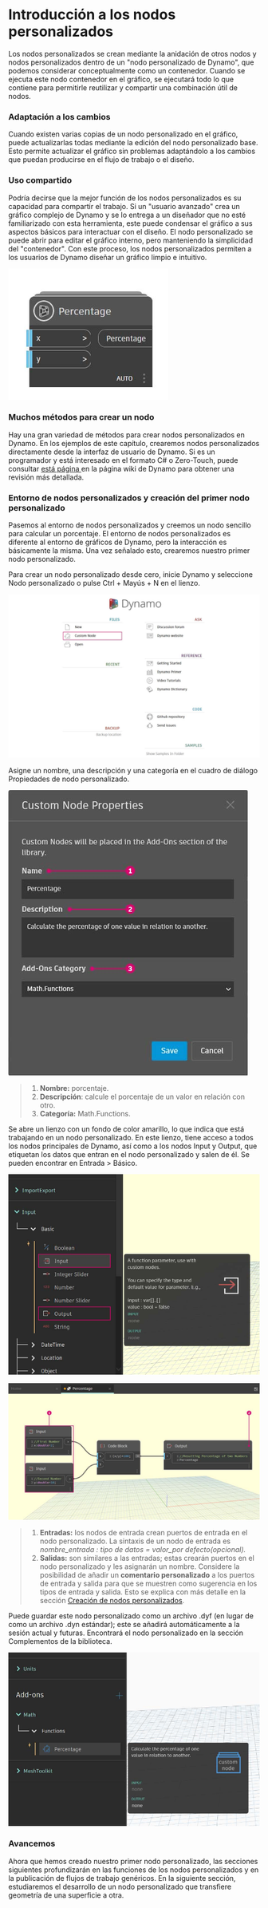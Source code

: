 # Introducción a los nodos personalizados

Los nodos personalizados se crean mediante la anidación de otros nodos y nodos personalizados dentro de un "nodo personalizado de Dynamo", que podemos considerar conceptualmente como un contenedor. Cuando se ejecuta este nodo contenedor en el gráfico, se ejecutará todo lo que contiene para permitirle reutilizar y compartir una combinación útil de nodos.

### Adaptación a los cambios

Cuando existen varias copias de un nodo personalizado en el gráfico, puede actualizarlas todas mediante la edición del nodo personalizado base. Esto permite actualizar el gráfico sin problemas adaptándolo a los cambios que puedan producirse en el flujo de trabajo o el diseño.

### Uso compartido

Podría decirse que la mejor función de los nodos personalizados es su capacidad para compartir el trabajo. Si un "usuario avanzado" crea un gráfico complejo de Dynamo y se lo entrega a un diseñador que no esté familiarizado con esta herramienta, este puede condensar el gráfico a sus aspectos básicos para interactuar con el diseño. El nodo personalizado se puede abrir para editar el gráfico interno, pero manteniendo la simplicidad del "contenedor". Con este proceso, los nodos personalizados permiten a los usuarios de Dynamo diseñar un gráfico limpio e intuitivo.

![](<../images/6-1/1/custom node intro - work sharing 01.jpg>)

### Muchos métodos para crear un nodo

Hay una gran variedad de métodos para crear nodos personalizados en Dynamo. En los ejemplos de este capítulo, crearemos nodos personalizados directamente desde la interfaz de usuario de Dynamo. Si es un programador y está interesado en el formato C# o Zero-Touch, puede consultar [está página ](https://github.com/DynamoDS/Dynamo/wiki/How-To-Create-Your-Own-Nodes)en la página wiki de Dynamo para obtener una revisión más detallada.

### Entorno de nodos personalizados y creación del primer nodo personalizado

Pasemos al entorno de nodos personalizados y creemos un nodo sencillo para calcular un porcentaje. El entorno de nodos personalizados es diferente al entorno de gráficos de Dynamo, pero la interacción es básicamente la misma. Una vez señalado esto, crearemos nuestro primer nodo personalizado.

Para crear un nodo personalizado desde cero, inicie Dynamo y seleccione Nodo personalizado o pulse Ctrl + Mayús + N en el lienzo.

![](<../images/6-1/1/custom node intro - custom node environment 01.jpg>)

Asigne un nombre, una descripción y una categoría en el cuadro de diálogo Propiedades de nodo personalizado.

![](<../images/6-1/1/custom node intro - custom node environment 02.jpg>)

> 1. **Nombre:** porcentaje.
> 2. **Descripción**: calcule el porcentaje de un valor en relación con otro.
> 3. **Categoría:** Math.Functions.

Se abre un lienzo con un fondo de color amarillo, lo que indica que está trabajando en un nodo personalizado. En este lienzo, tiene acceso a todos los nodos principales de Dynamo, así como a los nodos Input y Output, que etiquetan los datos que entran en el nodo personalizado y salen de él. Se pueden encontrar en Entrada > Básico.

![](<../images/6-1/1/custom node intro - custom node environment 03.jpg>)

![](<../images/6-1/1/custom node intro - custom node environment 04.jpg>)

> 1. **Entradas:** los nodos de entrada crean puertos de entrada en el nodo personalizado. La sintaxis de un nodo de entrada es _nombre\_entrada : tipo de datos = valor\_por defecto(opcional)._
> 2. **Salidas:** son similares a las entradas; estas crearán puertos en el nodo personalizado y les asignarán un nombre. Considere la posibilidad de añadir un **comentario personalizado** a los puertos de entrada y salida para que se muestren como sugerencia en los tipos de entrada y salida. Esto se explica con más detalle en la sección [Creación de nodos personalizados](2-creating.md).

Puede guardar este nodo personalizado como un archivo .dyf (en lugar de como un archivo .dyn estándar); este se añadirá automáticamente a la sesión actual y futuras. Encontrará el nodo personalizado en la sección Complementos de la biblioteca.

![](<../images/6-1/1/custom node intro - custom node environment 05.jpg>)

### Avancemos

Ahora que hemos creado nuestro primer nodo personalizado, las secciones siguientes profundizarán en las funciones de los nodos personalizados y en la publicación de flujos de trabajo genéricos. En la siguiente sección, estudiaremos el desarrollo de un nodo personalizado que transfiere geometría de una superficie a otra.
